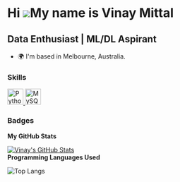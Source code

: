 Hi ![](https://user-images.githubusercontent.com/18350557/176309783-0785949b-9127-417c-8b55-ab5a4333674e.gif)My name is Vinay Mittal
=========================================================================================================================================

Data Enthusiast | ML/DL Aspirant
-----------------------------

* 🌍 I'm based in Melbourne, Australia.

### Skills

<p align="left">
  <a href="https://www.python.org/" target="_blank" rel="noreferrer">
    <img src="https://raw.githubusercontent.com/danielcranney/readme-generator/main/public/icons/skills/python-colored.svg" width="36" height="36" alt="Python" />
  </a>
  <a href="https://www.mysql.com/" target="_blank" rel="noreferrer">
    <img src="https://raw.githubusercontent.com/danielcranney/readme-generator/main/public/icons/skills/mysql-colored.svg" width="36" height="36" alt="MySQL" />
  </a>
</p>

### Badges

<b>My GitHub Stats</b>

<a href="http://www.github.com/MitVinay">
  <img align="center" src="https://github-readme-streak-stats.herokuapp.com/?user=MitVinay&stroke=ffffff&background=000000&ring=facc15&fire=facc15&currStreakNum=ffffff&currStreakLabel=facc15&sideNums=ffffff&sideLabels=ffffff&dates=ffffff&hide_border=true" alt="Vinay's GitHub Stats" />
</a>


<!-- Languages -->
<br />
<b>Programming Languages Used</b>

![Top Langs](https://github-readme-stats.vercel.app/api/top-langs/?username=MitVinay&layout=compact&theme=radical)
